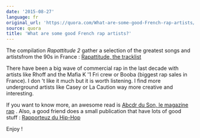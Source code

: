 ```yaml
---
date: '2015-08-27'
language: fr
original_url: 'https://quora.com/What-are-some-good-French-rap-artists/answer/Clément-Renaud'
source: quora
title: 'What are some good French rap artists?'
---
```


The compilation *Rapattitude 2* gather a selection of the greatest songs
and artistsfrom the 90s in France : [Rapattitude, the
tracklist](http://rapattitude2012.skyrock.com/3080248995-Rapattitude-le-tracklisting.html) 
 
There have been a big wave of commercial rap in the last decade with
artists like Rhoff and the Mafia K '1 Fri crew or Booba (biggest rap
sales in France). I don 't like it much but it is worth listening. I
find more underground artists like Casey or La Caution way more creative
and interesting. 
 
If you want to know more, an awesome read is [Abcdr du Son, le magazine
rap](http://www.abcdrduson.com/) . Also, a good friend does a small
publication that have lots of good stuff : [Rapporteuz du
Hip-Hop](http://www.rapporteuz.fr/) 
 
Enjoy !
